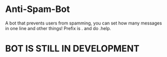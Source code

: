 # Anti-Spam-Bot
A bot that prevents users from spamming, you can set how many messages in one line and other things! Prefix is . and do .help.
# BOT IS STILL IN DEVELOPMENT
